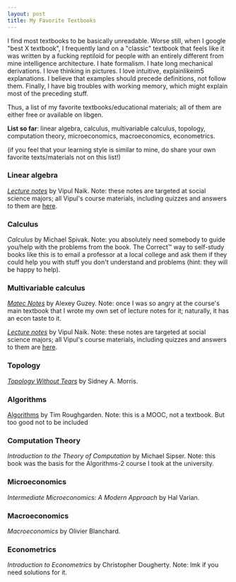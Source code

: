 ```yaml
---
layout: post
title: My Favorite Textbooks
---
```


I find most textbooks to be basically unreadable. Worse still, when I google "best X textbook", I frequently land on a "classic" textbook that feels like it was written by a fucking reptiloid for people with an entirely different from mine intelligence architecture. I hate formalism. I hate long mechanical derivations. I love thinking in pictures. I love intuitive, explainlikeim5 explanations. I believe that examples should precede definitions, not follow them. Finally, I have big troubles with working memory, which might explain most of the preceding stuff.

Thus, a list of my favorite textbooks/educational materials; all of them are either free or available on libgen.

**List so far**: linear algebra, calculus, multivariable calculus, topology, computation theory, microeconomics, macroeconomics, econometrics.

(if you feel that your learning style is similar to mine, do share your own favorite texts/materials not on this list!)

### Linear algebra

*[Lecture notes](https://files.vipulnaik.com/math-196/lecture-omnibus.pdf)* by Vipul Naik. Note: these notes are targeted at social science majors; all Vipul's course materials, including quizzes and answers to them are [here](https://vipulnaik.com/math-196/).

### Calculus

*Calculus* by Michael Spivak. Note: you absolutely need somebody to guide you/help with the problems from the book. The Correct™ way to self-study books like this is to email a professor at a local college and ask them if they could help you with stuff you don't understand and problems (hint: they will be happy to help).

### Multivariable calculus

*[Matec Notes](http://guzey.com/icef/2/matec/matec_notes.pdf)* by Alexey Guzey. Note: once I was so angry at the course's main textbook that I wrote my own set of lecture notes for it; naturally, it has an econ taste to it.

*[Lecture notes](http://files.vipulnaik.com/math-195/lecture-omnibus.pdf)* by Vipul Naik. Note: these notes are targeted at social science majors; all Vipul's course materials, including quizzes and answers to them are [here](https://vipulnaik.com/math-195/).

### Topology

*[Topology Without Tears](http://www.topologywithouttears.net/)* by Sidney A. Morris.

### Algorithms
[Algorithms](https://www.coursera.org/specializations/algorithms) by Tim Roughgarden. Note: this is a MOOC, not a textbook. But too good not to be included

### Computation Theory

*Introduction to the Theory of Computation* by Michael Sipser. Note: this book was the basis for the Algorithms-2 course I took at the university.

### Microeconomics

*Intermediate Microeconomics: A Modern Approach* by Hal Varian.

### Macroeconomics

*Macroeconomics* by Olivier Blanchard.

### Econometrics

*Introduction to Econometrics* by Christopher Dougherty. Note: lmk if you need solutions for it.
